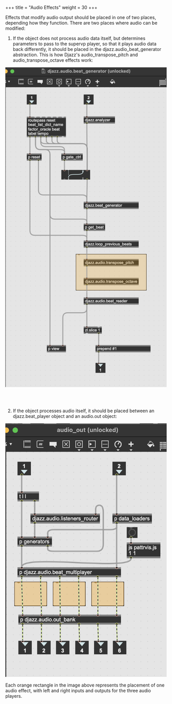 +++
title = "Audio Effects"
weight = 30
+++

Effects that modify audio output should be placed in one of two places, depending how they function.  There are two places where audio can be modified:  

1. If the object does not process audio data itself, but determines parameters to pass to the supervp player, so that it plays audio data back differently, it should be placed in the djazz.audio_beat_generator abstraction.  This is how Djazz's audio_transpose_pitch and audio_transpose_octave effects work:

![fig1](images/fig1.png)

<br>
<br>

2. If the object processes audio itself, it should be placed between an djazz.beat_player object and an audio.out object:

![fig2](images/fig2.png)

Each orange rectangle in the image above represents the placement of one audio effect, with left and right inputs and outputs for the three audio players.

